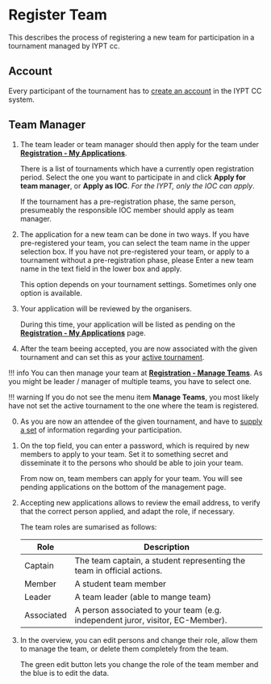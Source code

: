 # Register Team

This describes the process of registering a new team for participation in a tournament managed by IYPT cc.

## Account

Every participant of the tournament has to [create an account](../account.md) in the IYPT CC system.

## Team Manager

1. The team leader or team manager should then apply for the team under [**Registration - My Applications**](https://cc.iypt.org/registration/list).

    There is a list of tournaments which have a currently open registration period.
    Select the one you want to participate in and click **Apply for team manager**, or **Apply as IOC**. *For the IYPT, only the IOC can apply*.

    If the tournament has a pre-registration phase, the same person, presumeably the responsible IOC member should apply as team manager.

0. The application for a new team can be done in two ways. If you have pre-registered your team, you can select the team name in the upper selection box. If you have not pre-registered your team, or apply to a tournament without a pre-registration phase, please Enter a new team name in the text field in the lower box and apply.

    This option depends on your tournament settings. Sometimes only one option is available.

0. Your application will be reviewed by the organisers.

    During this time, your application will be listed as pending on the [**Registration - My Applications**](https://cc.iypt.org/registration/list) page.

0. After the team beeing accepted, you are now associated with the given tournament and can set this as your [active tournament](../account.md).

!!! info
    You can then manage your team at [**Registration - Manage Teams**](https://cc.iypt.org/registration/manage/list).
    As you might be leader / manager of multiple teams, you have to select one.

!!! warning
    If you do not see the menu item **Manage Teams**, you most likely have not set the active tournament to the one where the team is registered.

0. As you are now an attendee of the given tournament, and have to [supply a set](../register_data.md) of information regarding your participation.

0. On the top field, you can enter a password, which is required by new members to apply to your team. Set it to something secret and disseminate it to the persons who should be able to join your team.

    From now on, team members can apply for your team. You will see pending applications on the bottom of the management page.

0. Accepting new applications allows to review the email address, to verify that the correct person applied, and adapt the role, if necessary.

    The team roles are sumarised as follows:

    | Role | Description |
    |------|-------------|
    | Captain | The team captain, a student representing the team in official actions.|
    | Member | A student team member |
    | Leader | A team leader (able to mange team)|
    | Associated | A person associated to your team (e.g. independent juror, visitor, EC-Member).|

0. In the overview, you can edit persons and change their role, allow them to manage the team, or delete them completely from the team.

   The green edit button lets you change the role of the team member and the blue is to edit the data.



